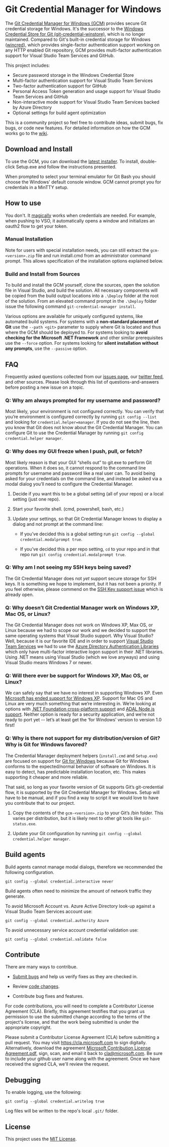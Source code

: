 Git Credential Manager for Windows
==================================

The [Git Credential Manager for Windows (GCM)](<https://github.com/Microsoft/Git-Credential-Manager-for-Windows>) provides secure Git credential storage for Windows. It's the successor to the [Windows Credential Store for Git (git-credential-winstore)](<https://gitcredentialstore.codeplex.com/>), which is no longer maintained. Compared to Git's built-in credential storage for Windows ([wincred](<https://git-scm.com/book/en/v2/Git-Tools-Credential-Storage>)), which provides single-factor authentication support working on any HTTP enabled Git repository, GCM provides multi-factor authentication support for Visual Studio Team Services and GitHub.

This project includes:

 * Secure password storage in the Windows Credential Store
 * Multi-factor authentication support for Visual Studio Team Services
 * Two-factor authentication support for GitHub
 * Personal Access Token generation and usage support for Visual Studio Team Services and GitHub
 * Non-interactive mode support for Visual Studio Team Services backed by Azure Directory
 * Optional settings for build agent optimization

This is a community project so feel free to contribute ideas, submit bugs, fix bugs, or code new features. For detailed information on how the GCM works go to the [wiki](https://github.com/Microsoft/Git-Credential-Manager-for-Windows/wiki/How-the-Git-Credential-Managers-works).

## Download and Install ##

To use the GCM, you can download the [latest installer](<https://github.com/Microsoft/Git-Credential-Manager-for-Windows/releases/latest>). To install, double-click Setup.exe and follow the instructions presented.

When prompted to select your terminal emulator for Git Bash you should choose the Windows' default console window. GCM cannot prompt you for credentials in a MinTTY setup.

## How to use ##

You don't. It [magically](<https://github.com/Microsoft/Git-Credential-Manager-for-Windows/issues/31>) works when credentials are needed. For example, when pushing to VSO, it automatically opens a window and initializes an oauth2 flow to get your token.

### Manual Installation

Note for users with special installation needs, you can still extract the `gcm-<version>.zip` file and run install.cmd from an administrator command prompt. This allows specification of the installation options explained below.

### Build and Install from Sources

To build and install the GCM yourself, clone the sources, open the solution file in Visual Studio, and build the solution. All necessary components will be copied from the build output locations into a `.\Deploy` folder at the root of the solution. From an elevated command prompt in the `.\Deploy` folder issue the following command `git-credential-manager install`.

Various options are available for uniquely configured systems, like automated build systems. For systems with a **non-standard placement of Git** use the `--path <git>` parameter to supply where Git is located and thus where the GCM should be deployed to. For systems looking to **avoid checking for the Microsoft .NET Framework** and other similar prerequisites use the `--force` option. For systems looking for **silent installation without any prompts**, use the `--passive` option.

## FAQ ##

Frequently asked questions collected from our [issues page](<https://github.com/Microsoft/Git-Credential-Manager-for-Windows/issues>), our [twitter feed](<https://twitter.com/microsoftgit>), and other sources. Please look through this list of questions-and-answers before posting a new issue on a topic.

### Q: Why am always prompted for my username and password?

Most likely, your environment is not configured correctly. You can verify that you’re environment is configured correctly by running `git config --list` and looking for `credential.helper=manager`. If you do not see the line, then you know that Git does not know about the Git Credential Manager. You can configure Git to use the Credential Manager by running `git config credential.helper manager`.

### Q: Why does my GUI freeze when I push, pull, or fetch?

Most likely reason is that your GUI “shells out” to git.exe to perform Git operations. When it does so, it cannot respond to the command line prompts for username and password like a real user can. To avoid being asked for your credentials on the command line, and instead be asked via a modal dialog you’ll need to configure the Credential Manager.

 1. Decide if you want this to be a global setting (all of your repos) or a local setting (just one repo).

 2. Start your favorite shell. (cmd, powershell, bash, etc.)

 3. Update your settings, so that Git Credential Manager knows to display a dialog and not prompt at the command line:

    * If you’ve decided this is a global setting run `git config --global credential.modalprompt true`.

    * If you’ve decided this a per repo setting, `cd` to your repo and in that repo run `git config credential.modalprompt true`.

### Q: Why am I not seeing my SSH keys being saved?

The Git Credential Manager does not *yet* support secure storage for SSH keys. It is something we hope to implement, but it has not been a priority. If you feel otherwise, please commend on the [SSH Key support issue](<https://github.com/Microsoft/Git-Credential-Manager-for-Windows/issues/25>) which is already open.

### Q: Why doesn’t Git Credential Manager work on Windows XP, Mac OS, or Linux?

The Git Credential Manager does not work on Windows XP, Max OS, or Linux because we had to scope our work and we decided to support the same operating systems that Visual Studio support. Why Visual Studio? Well, because it is our favorite IDE and in order to support [Visual Studio Team Services](<https://www.visualstudio.com/en-us/products/visual-studio-team-services-vs.aspx>) we had to use the [Azure Directory Authentication Libraries](<https://github.com/AzureAD>) which only have multi-factor interactive logon support in their .NET libraries. Using .NET means using Visual Studio (which we love anyways) and using Visual Studio means Windows 7 or newer.

### Q: Will there ever be support for Windows XP, Mac OS, or Linux?

We can safely say that we have no interest in supporting Windows XP. Even [Microsoft has ended support for Windows XP](<http://windows.microsoft.com/en-us/windows/end-support-help>). Support for Mac OS and Linux are very much something that we’re interesting in. We’re looking at options with [.NET Foundation cross-platform support](<https://github.com/dotnet>) and [ADAL Node.js support](<https://github.com/AzureAD/azure-activedirectory-library-for-nodejs>). Neither option is ready for a security application, and we’re not ready to port yet -- let’s at least get the ‘for Windows’ version to version 1.0 first!

### Q: Why is there not support for my distribution/version of Git? Why is Git for Windows favored?

The Credential Manager deployment helpers (`install.cmd` and `Setup.exe`) are focused on support for [Git for Windows](<https://github.com/git-for-windows>) because Git for Windows conforms to the expected/normal behavior of software on Windows. It is easy to detect, has predictable installation location, etc. This makes supporting it cheaper and more reliable.

That said, so long as your favorite version of Git supports Git’s git-credential flow, it is supported by the Git Credential Manager for Windows. Setup will have to be manual, and if you find a way to script it we would love to have you contribute that to our project.

 1. Copy the contents of the `gcm-<version>.zip` to your Git’s /bin folder. This varies per distribution, but it is likely next to other git tools like `git-status.exe`.

 2. Update your Git configuration by running `git config --global credential.helper manager`.

## Build agents ##

Build agents cannot manage modal dialogs, therefore we recommended the following configuration.

```
git config --global credential.interactive never
```

Build agents often need to minimize the amount of network traffic they generate.

To avoid Microsoft Account vs. Azure Active Directory look-up against a Visual Studio Team Services account use:

```
git config --global credential.authority Azure
```

To avoid unnecessary service account credential validation use:

```
git config --global credential.validate false
```

## Contribute ##

There are many ways to contribue.

 * [Submit bugs](<https://github.com/Microsoft/Git-Credential-Manager-for-Windows/issues>) and help us verify fixes as they are checked in.

 * Review [code changes](<https://github.com/Microsoft/Git-Credential-Manager-for-Windows/pulls>).

 * Contribute bug fixes and features.

For code contributions, you will need to complete a Contributor License Agreement (CLA). Briefly, this agreement testifies that you grant us permission to use the submitted change according to the terms of the project's license, and that the work being submitted is under the appropriate copyright.

Please submit a Contributor License Agreement (CLA) before submitting a pull request. You may visit https://cla.microsoft.com to sign digitally. Alternatively, download the agreement [Microsoft Contribution License Agreement.pdf](<https://cla.microsoft.com/cladoc/microsoft-contribution-license-agreement.pdf>), sign, scan, and email it back to <cla@microsoft.com>. Be sure to include your github user name along with the agreement. Once we have received the signed CLA, we'll review the request.

## Debugging ##

To enable logging, use the following:

```
git config --global credential.writelog true
```

Log files will be written to the repo's local `.git/` folder.

## License ##

This project uses the [MIT License](<https://github.com/Microsoft/Git-Credential-Manager-for-Windows/blob/master/LICENSE.txt>).

